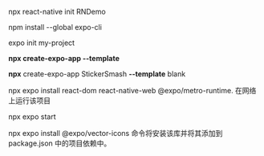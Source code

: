 npx react-native init RNDemo

npm install --global expo-cli

expo init my-project

**npx create-expo-app --template**

**npx** create-expo-app StickerSmash **--template** blank

npx expo install react-dom react-native-web @expo/metro-runtime.    在网络上运行该项目

npx expo start

npx expo install @expo/vector-icons 命令将安装该库并将其添加到 package.json 中的项目依赖中。
